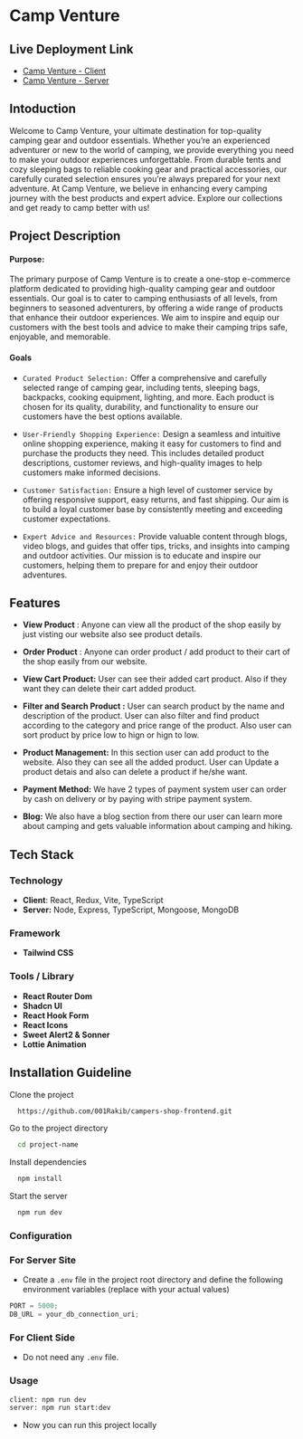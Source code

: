 # Camp Venture

## Live Deployment Link

- [Camp Venture - Client](https://camp-venture-frontend.vercel.app/)
- [Camp Venture - Server](https://camp-venture-server.vercel.app/)

## Intoduction

Welcome to Camp Venture, your ultimate destination for top-quality camping gear and outdoor essentials. Whether you’re an experienced adventurer or new to the world of camping, we provide everything you need to make your outdoor experiences unforgettable. From durable tents and cozy sleeping bags to reliable cooking gear and practical accessories, our carefully curated selection ensures you’re always prepared for your next adventure. At Camp Venture, we believe in enhancing every camping journey with the best products and expert advice. Explore our collections and get ready to camp better with us!

## Project Description

#### Purpose:

The primary purpose of Camp Venture is to create a one-stop e-commerce platform dedicated to providing high-quality camping gear and outdoor essentials. Our goal is to cater to camping enthusiasts of all levels, from beginners to seasoned adventurers, by offering a wide range of products that enhance their outdoor experiences. We aim to inspire and equip our customers with the best tools and advice to make their camping trips safe, enjoyable, and memorable.

#### Goals

- `Curated Product Selection:` Offer a comprehensive and carefully selected range of camping gear, including tents, sleeping bags, backpacks, cooking equipment, lighting, and more. Each product is chosen for its quality, durability, and functionality to ensure our customers have the best options available.

- `User-Friendly Shopping Experience:` Design a seamless and intuitive online shopping experience, making it easy for customers to find and purchase the products they need. This includes detailed product descriptions, customer reviews, and high-quality images to help customers make informed decisions.

- `Customer Satisfaction:` Ensure a high level of customer service by offering responsive support, easy returns, and fast shipping. Our aim is to build a loyal customer base by consistently meeting and exceeding customer expectations.

- `Expert Advice and Resources:` Provide valuable content through blogs, video blogs, and guides that offer tips, tricks, and insights into camping and outdoor activities. Our mission is to educate and inspire our customers, helping them to prepare for and enjoy their outdoor adventures.

## Features

- **View Product** : Anyone can view all the product of the shop easily by just visting our website also see product details.

- **Order Product** : Anyone can order product / add product to their cart of the shop easily from our website.

- **View Cart Product:** User can see their added cart product. Also if they want they can delete their cart added product.

- **Filter and Search Product :** User can search product by the name and description of the product. User can also filter and find product according to the category and price range of the product. Also user can sort product by price low to hign or hign to low.

- **Product Management:** In this section user can add product to the website. Also they can see all the added product. User can Update a product detais and also can delete a product if he/she want.

- **Payment Method:** We have 2 types of payment system user can order by cash on delivery or by paying with stripe payment system.

- **Blog:** We also have a blog section from there our user can learn more about camping and gets valuable information about camping and hiking.

## Tech Stack

### Technology

- **Client**: React, Redux, Vite, TypeScript
- **Server:** Node, Express, TypeScript, Mongoose, MongoDB

### Framework

- **Tailwind CSS**

### Tools / Library

- **React Router Dom**
- **Shadcn UI**
- **React Hook Form**
- **React Icons**
- **Sweet Alert2 & Sonner**
- **Lottie Animation**

## Installation Guideline

Clone the project

```bash
  https://github.com/001Rakib/campers-shop-frontend.git
```

Go to the project directory

```bash
  cd project-name
```

Install dependencies

```bash
  npm install
```

Start the server

```bash
  npm run dev
```

### Configuration

### For Server Site

- Create a `.env` file in the project root directory and define the following environment variables (replace with your actual values)

```javascript
PORT = 5000;
DB_URL = your_db_connection_uri;
```

### For Client Side

- Do not need any `.env` file.

### Usage

```bash
client: npm run dev
server: npm run start:dev
```

- Now you can run this project locally
